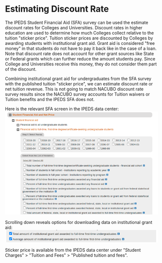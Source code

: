 # Estimating Discount Rate

The IPEDS Student Financial Aid (SFA) survey can be used the estimate discount rates for Colleges and Universities. Discount rates in higher education are used to determine how much Colleges collect relative to the tuition "sticker price". Tuition sticker prices are discounted by Colleges by awarding students with institutional grant aid. Grant aid is considered "free money" in that students do not have to pay it back like in the case of a loan. Note that discount rate does not account for other grant sources like State or Federal grants which can further reduce the amount students pay. Since College and Universities receive this money, they do not consider them part of the discount.

Combining institutional grant aid for undergraduates from the SFA survey with the published tuition "sticker price", we can estimate discount rate or net tuition revenue. This is not going to match NACUBO discount rate survey results since the NACUBO survey accounts for Tuition waivers or Tuition benefits and the IPEDS SFA does not.

Here is the relevant SFA screen in the IPEDS data center: 
![IPEDS Screenshot1](img/sfa-grab1.png)

Scrolling down reveals options for downloading data on institutional grant aid:
![IPEDS Screenshot2](img/sfa-grab2.png)

Sticker price is available from the IPEDS data center under "Student Charges" > "Tuition and Fees" > "Published tuition and fees".
